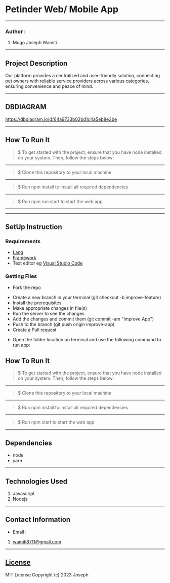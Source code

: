 # Petinder Web/ Mobile App
*****
### Author :
1. Mugo Joseph Wamiti
****
## Project Description
Our platform provides a centralized and user-friendly solution, connecting pet owners with reliable service providers across various categories, ensuring convenience and peace of mind.
******
## DBDIAGRAM

https://dbdiagram.io/d/64a9733b02bd1c4a5eb8e3be
********


## How To Run It
>  $ To get started with the project, ensure that you have node installed on your system. Then, follow the steps below:
*****
> $ Clone this repository to your local machine
*****
> $ Run npm install to install all required dependencies
*****
> $ Run npm run start to start the web app
*****


*****
## SetUp Instruction
### Requirements
* [Lang](https://developer.mozilla.org/en-US/docs/Web/JavaScript)
* [Framework](https://nodejs.org/en)
* Text editor eg [Visual Studio Code](https://code.visualstudio.com/download)


### Getting Files
* Fork the repo
- Create a new branch in your terminal (git checkout -b improve-feature)
- Install the prerequisites
- Make appropriate changes in file(s)
- Run the server to see the changes
- Add the changes and commit them (git commit -am "Improve App")
- Push to the branch (git push origin improve-app)
- Create a Pull request
* Open the folder location on terminal and use the following command to run app:

## How To Run It
>  $ To get started with the project, ensure that you have node installed on your system. Then, follow the steps below:
*****
> $ Clone this repository to your local machine
*****
> $ Run npm install to install all required dependencies
*****
> $ Run npm start to start the web app
*****
## Dependencies
- node
- yarn
*****
## Technologies Used
1. Javascript
2. Nodejs
*****
## Contact Information
* Email : 
1. wamiti8711@gmail.com
*****
## [License](LICENSE)
MIT License
Copyright (c) 2023 Joseph

